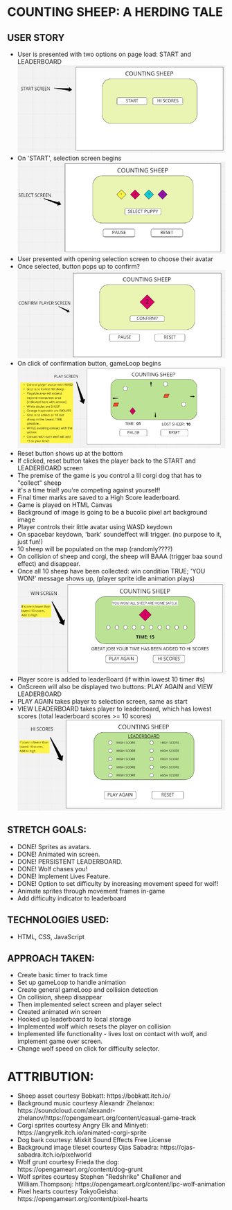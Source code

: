 <h1>COUNTING SHEEP: A HERDING TALE</h1>
<h2>USER STORY</h2>
<ul>
<li>User is presented with two options on page load: START and LEADERBOARD</li>
    <img src="./whiteboard/startscreen.png" />
<li>On 'START', selection screen begins</li>
    <img src="./whiteboard/selectscreen.png" />
<li>User presented with opening selection screen to choose their avatar</li>
<li>Once selected, button pops up to confirm?</li>
    <img src="./whiteboard/confirmplayerscreen.png" />
<li>On click of confirmation button, gameLoop begins</li>
    <img src="./whiteboard/playscreen.png" />
<li>Reset button shows up at the bottom</li>
<li>If clicked, reset button takes the player back to the START and LEADERBOARD screen</li>
<li>The premise of the game is you control a lil corgi dog that has to "collect" sheep</li>
<li>it's a time trial! you're competing against yourself! </li>
<li>Final timer marks are saved to a High Score leaderboard.</li>
<li>Game is played on HTML Canvas</li>
<li>Background of image is going to be a bucolic pixel art background image</li>
<li>Player controls their little avatar using WASD keydown</li>
<li>On spacebar keydown, 'bark' soundeffect will trigger. (no purpose to it, just fun!)</li>
<li>10 sheep will be populated on the map (randomly????)</li>
<li>On collision of sheep and corgi, the sheep will BAAA (trigger baa sound effect) and disappear.</li>
<li>Once all 10 sheep have been collected: win condition TRUE; 'YOU WON!' message shows up, (player sprite idle animation plays)</li>
<img src="./whiteboard/winscreen.png" />
<li>Player score is added to leaderBoard (if within lowest 10 timer #s)</li>
<li>OnScreen will also be displayed two buttons: PLAY AGAIN and VIEW LEADERBOARD</li>
<li>PLAY AGAIN takes player to selection screen, same as start</li>
<li>VIEW LEADERBOARD takes player to leaderboard, which has lowest scores (total leaderboard scores >= 10 scores)</li>
<img src="./whiteboard/leaderboard.png" />
</ul>

<h2>STRETCH GOALS:</h2>
<ul>
<li>DONE! Sprites as avatars.</li>
<li>DONE! Animated win screen.</li>
<li>DONE! PERSISTENT LEADERBOARD.</li>
<li>DONE! Wolf chases you!</li>
<li>DONE! Implement Lives Feature.</li>
<li>DONE! Option to set difficulty by increasing movement speed for wolf!</li>
<li>Animate sprites through movement frames in-game</li>
<li>Add difficulty indicator to leaderboard</li>

</ul>

<h2>TECHNOLOGIES USED:</h2>
<ul>
<li>HTML, CSS, JavaScript</li>
</ul>

<h2>APPROACH TAKEN:</h2>
<ul>
<li>Create basic timer to track time</li>
<li>Set up gameLoop to handle animation</li>
<li>Create general gameLoop and collision detection</li>
<li>On collision, sheep disappear</li>
<li>Then implemented select screen and player select</li>
<li>Created animated win screen</li>
<li>Hooked up leaderboard to local storage</li>
<li>Implemented wolf which resets the player on collision</li>
<li>Implemented life functionality - lives lost on contact with wolf, and implement game over screen.</li>
<li>Change wolf speed on click for difficulty selector.</li>
</ul>

<h1>ATTRIBUTION:</h2>
<ul>
<li>Sheep asset courtesy Bobkatt: https://bobkatt.itch.io/</li>
<li>Background music courtesy Alexandr Zhelanox: https://soundcloud.com/alexandr-zhelanov/https://opengameart.org/content/casual-game-track</li>
<li>Corgi sprites courtesy Angry Elk and Miniyeti: https://angryelk.itch.io/animated-corgi-sprite</li>
<li>Dog bark courtesy: Mixkit Sound Effects Free License</li>
<li>Background image tileset courtesy Ojas Sabadra: https://ojas-sabadra.itch.io/pixelworld </li>
<li>Wolf grunt courtesy Frieda the dog: https://opengameart.org/content/dog-grunt</li>
<li>Wolf sprites courtesy Stephen "Redshrike" Challener and William.Thompsonj: https://opengameart.org/content/lpc-wolf-animation</li>
<li>Pixel hearts courtesy TokyoGeisha: https://opengameart.org/content/pixel-hearts</li>
</ul>

